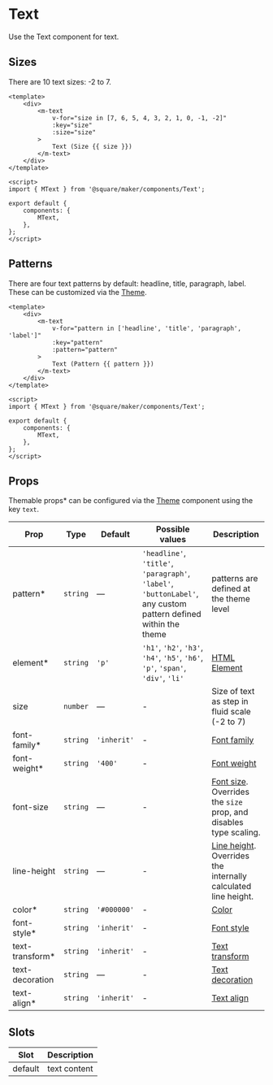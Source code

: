 # Text

Use the Text component for text.

## Sizes

There are 10 text sizes: -2 to 7.

```vue
<template>
	<div>
		<m-text
			v-for="size in [7, 6, 5, 4, 3, 2, 1, 0, -1, -2]"
			:key="size"
			:size="size"
		>
			Text (Size {{ size }})
		</m-text>
	</div>
</template>

<script>
import { MText } from '@square/maker/components/Text';

export default {
	components: {
		MText,
	},
};
</script>
```

## Patterns

There are four text patterns by default: headline, title, paragraph, label. These can be customized via the [Theme](#/Theme).

```vue
<template>
	<div>
		<m-text
			v-for="pattern in ['headline', 'title', 'paragraph', 'label']"
			:key="pattern"
			:pattern="pattern"
		>
			Text (Pattern {{ pattern }})
		</m-text>
	</div>
</template>

<script>
import { MText } from '@square/maker/components/Text';

export default {
	components: {
		MText,
	},
};
</script>
```

<!-- api-tables:start -->
## Props

Themable props* can be configured via the [Theme](#/Theme) component using the key `text`.

| Prop            | Type     | Default     | Possible values                                                                                                 | Description                                                                                                                    |
| --------------- | -------- | ----------- | --------------------------------------------------------------------------------------------------------------- | ------------------------------------------------------------------------------------------------------------------------------ |
| pattern*        | `string` | —           | `'headline'`, `'title'`, `'paragraph'`, `'label'`, `'buttonLabel'`, any custom pattern defined within the theme | patterns are defined at the theme level                                                                                        |
| element*        | `string` | `'p'`       | `'h1'`, `'h2'`, `'h3'`, `'h4'`, `'h5'`, `'h6'`, `'p'`, `'span'`, `'div'`, `'li'`                                | [HTML Element](https://developer.mozilla.org/en-US/docs/Web/API/HTMLElement)                                                   |
| size            | `number` | —           | -                                                                                                               | Size of text as step in fluid scale (-2 to 7)                                                                                  |
| font-family*    | `string` | `'inherit'` | -                                                                                                               | [Font family](https://developer.mozilla.org/en-US/docs/Web/CSS/font-family)                                                    |
| font-weight*    | `string` | `'400'`     | -                                                                                                               | [Font weight](https://developer.mozilla.org/en-US/docs/Web/CSS/font-weight)                                                    |
| font-size       | `string` | —           | -                                                                                                               | [Font size](https://developer.mozilla.org/en-US/docs/Web/CSS/font-size). Overrides the `size` prop, and disables type scaling. |
| line-height     | `string` | —           | -                                                                                                               | [Line height](https://developer.mozilla.org/en-US/docs/Web/CSS/line-height). Overrides the internally calculated line height.  |
| color*          | `string` | `'#000000'` | -                                                                                                               | [Color](https://developer.mozilla.org/en-US/docs/Web/CSS/color)                                                                |
| font-style*     | `string` | `'inherit'` | -                                                                                                               | [Font style](https://developer.mozilla.org/en-US/docs/Web/CSS/font-style)                                                      |
| text-transform* | `string` | `'inherit'` | -                                                                                                               | [Text transform](https://developer.mozilla.org/en-US/docs/Web/CSS/text-transform)                                              |
| text-decoration | `string` | —           | -                                                                                                               | [Text decoration](https://developer.mozilla.org/en-US/docs/Web/CSS/text-decoration)                                            |
| text-align*     | `string` | `'inherit'` | -                                                                                                               | [Text align](https://developer.mozilla.org/en-US/docs/Web/CSS/text-align)                                                      |


## Slots

| Slot    | Description  |
| ------- | ------------ |
| default | text content |
<!-- api-tables:end -->
